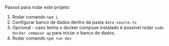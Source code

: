 Passos para rodar este projeto:

1. Rodar comando `npm i` 
2. Configurar banco de dados dentro da pasta `data-source.ts` 
3. Opcional - caso tenha o docker compose instalado é possivel rodar `sudo docker compose up` para iniciar o banco de dados.
4. Rodar comando `npm run dev`



